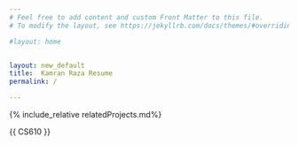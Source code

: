 ```yaml
---
# Feel free to add content and custom Front Matter to this file.
# To modify the layout, see https://jekyllrb.com/docs/themes/#overriding-theme-defaults

#layout: home


layout: new_default
title:  Kamran Raza Resume
permalink: /

---
```


<!-- {% include jobs.html%} -->
{% include_relative relatedProjects.md%}

{{ CS610 }}

<!-- ### {{employer1 |  upcase }} 
**{{BSdegree}}**
--- May 2018

**{{MSdegree}}**
--- August 2021

---

## Work Exprience

**{{employer1}}**
--- July 15, 2019 – September 16, 2019

**{{programmerA}}**
{% for lines in jobDescNJIT %}
    {{ lines | upcase }}
{% endfor %}
 

**{{employer2}}**
--- January 7, 2019 – July 12, 2019

**{{programmer}}**
{% for lines in jobDescBURL %}
    {{ lines | upcase }}
{% endfor %}

**{{employer3}}**
--- June 06, 2017 – October 29, 2017

**{{coop}}**
{% for lines in jobDescPEF %}
    {{ lines | upcase }}
{% endfor %}

---
## Related Projects

--- -->


